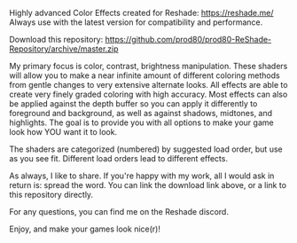 Highly advanced Color Effects created for Reshade: https://reshade.me/
Always use with the latest version for compatibility and performance.

Download this repository: https://github.com/prod80/prod80-ReShade-Repository/archive/master.zip

My primary focus is color, contrast, brightness manipulation. These shaders will allow you to make a near infinite amount of different coloring methods from gentle changes to very extensive alternate looks. All effects are able to create very finely graded coloring with high accuracy. Most effects can also be applied against the depth buffer so you can apply it differently to foreground and background, as well as against shadows, midtones, and highlights. The goal is to provide you with all options to make your game look how YOU want it to look.

The shaders are categorized (numbered) by suggested load order, but use as you see fit. Different load orders lead to different effects.

As always, I like to share. If you're happy with my work, all I would ask in return is: spread the word. You can link the download link above, or a link to this repository directly. 

For any questions, you can find me on the Reshade discord.

Enjoy, and make your games look nice(r)!
